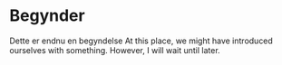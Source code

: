 Begynder
========

Dette er endnu en begyndelse
At this place, we might have introduced ourselves with something. However, I will wait until later.
